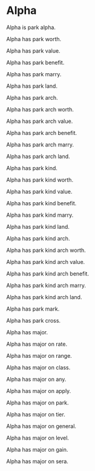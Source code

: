 # Alpha

Alpha is park alpha.

Alpha has park worth.

Alpha has park value.

Alpha has park benefit.

Alpha has park marry.

Alpha has park land.

Alpha has park arch.

Alpha has park arch worth.

Alpha has park arch value.

Alpha has park arch benefit.

Alpha has park arch marry.

Alpha has park arch land.

Alpha has park kind.

Alpha has park kind worth.

Alpha has park kind value.

Alpha has park kind benefit.

Alpha has park kind marry.

Alpha has park kind land.

Alpha has park kind arch.

Alpha has park kind arch worth.

Alpha has park kind arch value.

Alpha has park kind arch benefit.

Alpha has park kind arch marry.

Alpha has park kind arch land.

Alpha has park mark.

Alpha has park cross.

Alpha has major.

Alpha has major on rate.

Alpha has major on range.

Alpha has major on class.

Alpha has major on any.

Alpha has major on apply.

Alpha has major on park.

Alpha has major on tier.

Alpha has major on general.

Alpha has major on level.

Alpha has major on gain.

Alpha has major on sera.
